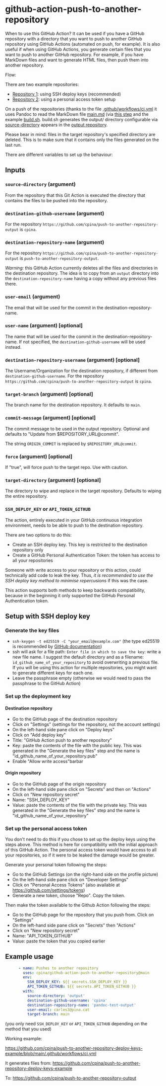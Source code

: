 # github-action-push-to-another-repository

When to use this GitHub Action? It can be used if you have a GitHub repository with a directory that you want to push to another GitHub repository using GitHub Actions (automated on push, for example). It is also useful if when using GitHub Actions, you generate certain files that you want to push to another GitHub repository. For example, if you have MarkDown files and want to generate HTML files, then push them into another repository.

Flow:

There are two example repositories:
 * [Repository 1](https://github.com/cpina/push-to-another-repository-deploy-keys-example): using SSH deploy keys (recommended)
 * [Repository 2](https://github.com/cpina/push-to-another-repository-example): using a personal access token setup

On a push of the repositories (thanks to the file [.github/workflows/ci.yml](https://github.com/cpina/push-to-another-repository-deploy-keys-example/tree/main/.github/workflows) it uses Pandoc to read the MarkDown file [main.md](https://github.com/cpina/push-to-another-repository-deploy-ssh-example/blob/main/main.md) (via [this step](https://github.com/cpina/push-to-another-repository-example/blob/main/.github/workflows/ci.yml#L19) and the example [build.sh](https://github.com/cpina/push-to-another-repository-deploy-keys-example/blob/main/build.sh). build.sh generates the output/ directory configurable via [source-directory](https://github.com/cpina/push-to-another-repository-deploy-keys-example/blob/main/.github/workflows/ci.yml#L27) appears in the [output repository](https://github.com/cpina/push-to-another-repository-output).

Please bear in mind: files in the target repository's specified directory are deleted. This is to make sure that it contains only the files generated on the last run.

There are different variables to set up the behaviour:

## Inputs
### `source-directory` (argument)
From the repository that this Git Action is executed the directory that contains the files to be pushed into the repository.

### `destination-github-username` (argument)
For the repository `https://github.com/cpina/push-to-another-repository-output` is `cpina`.

### `destination-repository-name` (argument)
For the repository `https://github.com/cpina/push-to-another-repository-output` is `push-to-another-repository-output`.

*Warning:* this GitHub Action currently deletes all the files and directories in the destination repository. The idea is to copy from an `output` directory into the `destination-repository-name` having a copy without any previous files there.

### `user-email` (argument)
The email that will be used for the commit in the destination-repository-name.

### `user-name` (argument) [optional]
The name that will be used for the commit in the destination-repository-name. If not specified, the `destination-github-username` will be used instead.

### `destination-repository-username` (argument) [optional]
The Username/Organization for the destination repository, if different from `destination-github-username`. For the repository `https://github.com/cpina/push-to-another-repository-output` is `cpina`.

### `target-branch` (argument) [optional]
The branch name for the destination repository. It defaults to `main`.

### `commit-message` (argument) [optional]
The commit message to be used in the output repository. Optional and defaults to "Update from $REPOSITORY_URL@commit".

The string `ORIGIN_COMMIT` is replaced by `$REPOSITORY_URL@commit`.

### `force` (argument) [optional]
If "true", will force push to the target repo. Use with caution.

### `target-directory` (argument) [optional]
The directory to wipe and replace in the target repository.  Defaults to wiping the entire repository.

### `SSH_DEPLOY_KEY` or `API_TOKEN_GITHUB`
The action, entirely executed in your GitHub continuous integration environment, needs to be able to push to the destination repository.

There are two options to do this:
 * Create an SSH deploy key. This key is restricted to the destination repository only
 * Create a GitHub Personal Authentication Token: the token has access to all your repositories

Someone with write access to your repository or this action, could technically add code to leak the key. Thus, *it is recommended to use the SSH deploy key method to minimise repercusions* if this was the case.

This action supports both methods to keep backwards compatibility, because in the beginning it only supported the GitHub Personal Authentication token.

## Setup with SSH deploy key
### Generate the key files

* `ssh-keygen -t ed25519 -C "your_email@example.com"` (the type ed25519 is recommended by [GitHub documentation](https://docs.github.com/en/authentication/connecting-to-github-with-ssh/generating-a-new-ssh-key-and-adding-it-to-the-ssh-agent#generating-a-new-ssh-key))
* ssh will ask for a file path: `Enter file in which to save the key`: write a new file name. I suggest the default directory and as a filename: `id_github_name_of_your_repository` to avoid overwriting a previous file. If you will be using this action for multiple repositories, you might want to generate different keys for each one.
* Leave the passphrase empty (otherwise we would need to pass the passphrase to the GitHub Action)

### Set up the deployment key

#### Destination repository

* Go to the GitHub page of the destination repository
* Click on "Settings" (settings for the repository, not the account settings)
* On the left-hand side pane click on "Deploy keys"
* Click on "Add deploy key"
* Title: "GitHub Action push to another repository"
* Key: paste the contents of the file with the public key. This was generated in the "Generate the key files" step and the name is "id_github_name_of_your_repository.pub"
* Enable "Allow write access"barbar

#### Origin repository

* Go to the GitHub page of the origin repository
* On the left-hand side pane click on "Secrets" and then on "Actions"
* Click on "New repository secret"
* Name: "SSH_DEPLOY_KEY"
* Value: paste the contents of the file with the private key. This was generated in the "Generate the key files" step and the name is "id_github_name_of_your_repository"

### Set up the personal access token

You don't need to do this if you chose to set up the deploy keys using the steps above. This method is here for compatibility with the initial approach of this GitHub Action. The personal access token would have access to all your repositories, so if it were to be leaked the damage would be greater.

Generate your personal token following the steps:
* Go to the GitHub Settings (on the right-hand side on the profile picture)
* On the left-hand side pane click on "Developer Settings"
* Click on "Personal Access Tokens" (also available at https://github.com/settings/tokens)
* Generate a new token, choose "Repo". Copy the token.

Then make the token available to the Github Action following the steps:
* Go to the GitHub page for the repository that you push from. Click on "Settings"
* On the left-hand side pane click on "Secrets" then "Actions"
* Click on "New repository secret"
* Name: "API_TOKEN_GITHUB"
* Value: paste the token that you copied earlier

## Example usage
```yaml
      - name: Pushes to another repository
        uses: cpina/github-action-push-to-another-repository@main
        env:
          SSH_DEPLOY_KEY: ${{ secrets.SSH_DEPLOY_KEY }}
          API_TOKEN_GITHUB: ${{ secrets.API_TOKEN_GITHUB }}
        with:
          source-directory: 'output'
          destination-github-username: 'cpina'
          destination-repository-name: 'pandoc-test-output'
          user-email: carles3@pina.cat
          target-branch: main
```
(you only need `SSH_DEPLOY_KEY` or `API_TOKEN_GITHUB` depending on the method that you used)

Working example:

https://github.com/cpina/push-to-another-repository-deploy-keys-example/blob/main/.github/workflows/ci.yml

It generates files from:
https://github.com/cpina/push-to-another-repository-deploy-keys-example

To:
https://github.com/cpina/push-to-another-repository-output
